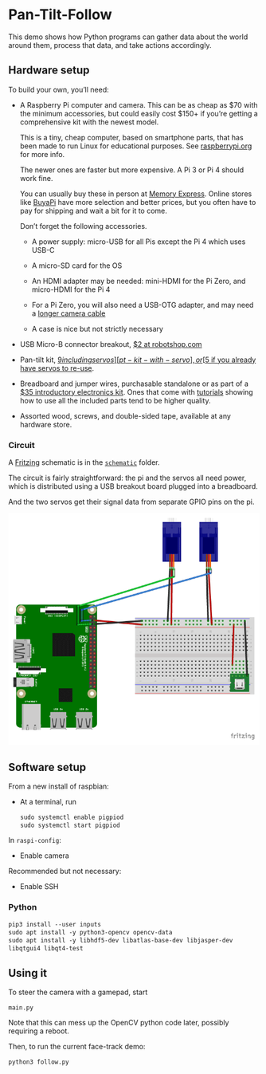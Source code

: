# Pan-Tilt-Follow

This demo shows how Python programs can gather data about the world around
them, process that data, and take actions accordingly.

<!--
    A picture of the device should go here after Andrew paints it
-->

## Hardware setup

To build your own, you’ll need:

  - A Raspberry Pi computer and camera. This can be as cheap as $70 with
    the minimum accessories, but could easily cost $150+ if you’re getting
    a comprehensive kit with the newest model.

    This is a tiny, cheap computer, based on smartphone parts,
    that has been made to run Linux for educational purposes. See
    [raspberrypi.org][] for more info.

    The newer ones are faster but more expensive. A Pi 3 or Pi 4 should
    work fine.

    You can usually buy these in person at [Memory Express][]. Online
    stores like [BuyaPi][] have more selection and better prices, but you
    often have to pay for shipping and wait a bit for it to come.

    Don’t forget the following accessories.

       - A power supply: micro-USB for all Pis except the Pi 4 which
         uses USB-C

       - A micro-SD card for the OS

       - An HDMI adapter may be needed: mini-HDMI for the Pi Zero, and
         micro-HDMI for the Pi 4

       - For a Pi Zero, you will also need a USB-OTG adapter, and may need
         a [longer camera cable][]

       - A case is nice but not strictly necessary

[raspberrypi.org]: https://www.raspberrypi.org
[Memory Express]: https://www.memoryexpress.com/Search/Products?Search=raspberry
[BuyaPi]: https://www.buyapi.ca
[longer camera cable]: https://www.buyapi.ca/product/raspberry-pi-zero-v1-3-camera-cable/

  - USB Micro-B connector breakout, [$2 at robotshop.com][micro-USB-breakout]

  - Pan-tilt kit, [$9 including servos][pt-kit-with-servo], or [$5 if you
    already have servos to re-use][pt-kit-no-servos].

[micro-usb-breakout]: https://www.robotshop.com/ca/en/usb-micro-b-connector-breakout-board.html
[pt-kit-with-servo]: https://www.robotshop.com/ca/en/pan-tilt-bracket-kit-single-attachment.html
[pt-kit-no-servos]: https://www.robotshop.com/ca/en/fpv-nylon-pan-tilt-kit-without-servo.html

  - Breadboard and jumper wires, purchasable standalone or as part of a
    [$35 introductory electronics kit](https://www.amazon.ca/dp/B06X3V84PV).
    Ones that come with [tutorials](http://www.freenove.com/tutorial.html)
    showing how to use all the included parts tend to be higher quality.

  - Assorted wood, screws, and double-sided tape, available at any hardware
    store.

### Circuit

A [Fritzing][] schematic is in the [`schematic`](schematic) folder.

[Fritzing]: https://fritzing.org/home/

The circuit is fairly straightforward: the pi and the servos all need
power, which is distributed using a USB breakout board plugged into a
breadboard.

And the two servos get their signal data from separate GPIO pins on the pi.

![](schematic/schematic-breadboard.png)

## Software setup

From a new install of raspbian:

  - At a terminal, run

        sudo systemctl enable pigpiod
        sudo systemctl start pigpiod

In `raspi-config`:

  - Enable camera

Recommended but not necessary:

  - Enable SSH

### Python

    pip3 install --user inputs
    sudo apt install -y python3-opencv opencv-data
    sudo apt install -y libhdf5-dev libatlas-base-dev libjasper-dev libqtgui4 libqt4-test


## Using it

To steer the camera with a gamepad, start

    main.py

Note that this can mess up the OpenCV python code later, possibly requiring
a reboot.

Then, to run the current face-track demo:

    python3 follow.py
